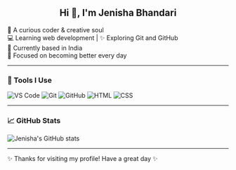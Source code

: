 <h2 align="center">Hi 👋, I'm Jenisha Bhandari</h2>

🌸 A curious coder & creative soul  
💻 Learning web development | ✨ Exploring Git and GitHub  
📍 Currently based in India  
🎯 Focused on becoming better every day  

---

### 🔧 Tools I Use
![VS Code](https://img.shields.io/badge/-VS%20Code-blue?logo=visualstudiocode&logoColor=white)
![Git](https://img.shields.io/badge/-Git-orange?logo=git&logoColor=white)
![GitHub](https://img.shields.io/badge/-GitHub-black?logo=github&logoColor=white)
![HTML](https://img.shields.io/badge/-HTML5-e34c26?logo=html5&logoColor=white)
![CSS](https://img.shields.io/badge/-CSS3-264de4?logo=css3&logoColor=white)

---

### 📈 GitHub Stats
![Jenisha's GitHub stats](https://github-readme-stats.vercel.app/api?username=jenishabhandari&show_icons=true&theme=radical)

---

✨ Thanks for visiting my profile! Have a great day ✨

